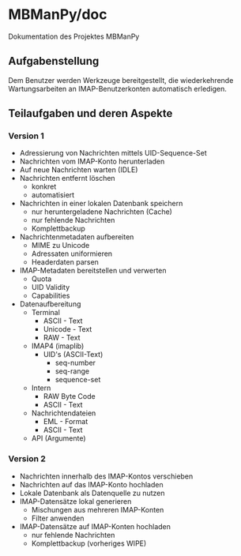 # MBManPy/doc
Dokumentation des Projektes MBManPy

## Aufgabenstellung
Dem Benutzer werden Werkzeuge bereitgestellt,
die wiederkehrende Wartungsarbeiten an IMAP-Benutzerkonten
automatisch erledigen.

## Teilaufgaben und deren Aspekte

### Version 1
* Adressierung von Nachrichten mittels UID-Sequence-Set
* Nachrichten vom IMAP-Konto herunterladen
* Auf neue Nachrichten warten (IDLE)
* Nachrichten entfernt löschen
  * konkret
  * automatisiert
* Nachrichten in einer lokalen Datenbank speichern
  * nur heruntergeladene Nachrichten (Cache)
  * nur fehlende Nachrichten
  * Komplettbackup
* Nachrichtenmetadaten aufbereiten
  * MIME zu Unicode
  * Adressaten uniformieren
  * Headerdaten parsen
* IMAP-Metadaten bereitstellen und verwerten
  * Quota
  * UID Validity
  * Capabilities
* Datenaufbereitung
  * Terminal
    * ASCII - Text
    * Unicode - Text
    * RAW - Text
  * IMAP4 (imaplib)
    * UID's (ASCII-Text)
      * seq-number
      * seq-range
      * sequence-set
  * Intern
    * RAW Byte Code
    * ASCII - Text
  * Nachrichtendateien
    * EML - Format
    * ASCII - Text
  * API (Argumente)

### Version 2
* Nachrichten innerhalb des IMAP-Kontos verschieben
* Nachrichten auf das IMAP-Konto hochladen
* Lokale Datenbank als Datenquelle zu nutzen
* IMAP-Datensätze lokal generieren
  * Mischungen aus mehreren IMAP-Konten
  * Filter anwenden
* IMAP-Datensätze auf IMAP-Konten hochladen
  * nur fehlende Nachrichten
  * Komplettbackup (vorheriges WIPE)
